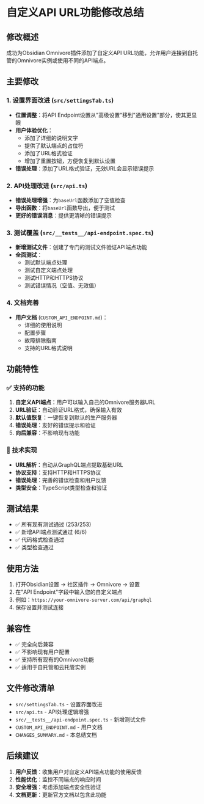 # 自定义API URL功能修改总结

## 修改概述

成功为Obsidian Omnivore插件添加了自定义API URL功能，允许用户连接到自托管的Omnivore实例或使用不同的API端点。

## 主要修改

### 1. 设置界面改进 (`src/settingsTab.ts`)

- **位置调整**：将API Endpoint设置从"高级设置"移到"通用设置"部分，使其更显眼
- **用户体验优化**：
  - 添加了详细的说明文字
  - 提供了默认端点的占位符
  - 添加了URL格式验证
  - 增加了重置按钮，方便恢复到默认设置
- **错误处理**：添加了URL格式验证，无效URL会显示错误提示

### 2. API处理改进 (`src/api.ts`)

- **错误处理增强**：为`baseUrl`函数添加了空值检查
- **导出函数**：将`baseUrl`函数导出，便于测试
- **更好的错误消息**：提供更清晰的错误提示

### 3. 测试覆盖 (`src/__tests__/api-endpoint.spec.ts`)

- **新增测试文件**：创建了专门的测试文件验证API端点功能
- **全面测试**：
  - 测试默认端点处理
  - 测试自定义端点处理
  - 测试HTTP和HTTPS协议
  - 测试错误情况（空值、无效值）

### 4. 文档完善

- **用户文档** (`CUSTOM_API_ENDPOINT.md`)：
  - 详细的使用说明
  - 配置步骤
  - 故障排除指南
  - 支持的URL格式说明

## 功能特性

### ✅ 支持的功能

1. **自定义API端点**：用户可以输入自己的Omnivore服务器URL
2. **URL验证**：自动验证URL格式，确保输入有效
3. **默认值恢复**：一键恢复到默认的生产服务器
4. **错误处理**：友好的错误提示和验证
5. **向后兼容**：不影响现有功能

### 🔧 技术实现

- **URL解析**：自动从GraphQL端点提取基础URL
- **协议支持**：支持HTTP和HTTPS协议
- **错误处理**：完善的错误检查和用户反馈
- **类型安全**：TypeScript类型检查和验证

## 测试结果

- ✅ 所有现有测试通过 (253/253)
- ✅ 新增API端点测试通过 (6/6)
- ✅ 代码格式检查通过
- ✅ 类型检查通过

## 使用方法

1. 打开Obsidian设置 → 社区插件 → Omnivore → 设置
2. 在"API Endpoint"字段中输入您的自定义端点
3. 例如：`https://your-omnivore-server.com/api/graphql`
4. 保存设置并测试连接

## 兼容性

- ✅ 完全向后兼容
- ✅ 不影响现有用户配置
- ✅ 支持所有现有的Omnivore功能
- ✅ 适用于自托管和云托管实例

## 文件修改清单

- `src/settingsTab.ts` - 设置界面改进
- `src/api.ts` - API处理逻辑增强
- `src/__tests__/api-endpoint.spec.ts` - 新增测试文件
- `CUSTOM_API_ENDPOINT.md` - 用户文档
- `CHANGES_SUMMARY.md` - 本总结文档

## 后续建议

1. **用户反馈**：收集用户对自定义API端点功能的使用反馈
2. **性能优化**：监控不同端点的响应时间
3. **安全增强**：考虑添加端点安全性验证
4. **文档更新**：更新官方文档以包含此功能 